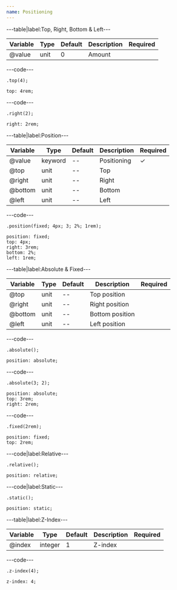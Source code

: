 ```yaml
---
name: Positioning
---
```


---table|label:Top, Right, Bottom &amp; Left---

| Variable | Type | Default | Description | Required |
| -------- | ---- | ------- | ----------- | -------- |
| @value   | unit | 0       | Amount      |          |

---code---

```less
.top(4);
```

```less
top: 4rem;
```

---code---

```less
.right(2);
```

```less
right: 2rem;
```

---table|label:Position---

| Variable | Type    | Default | Description | Required |
| -------- | ------- | ------- | ----------- | -------- |
| @value   | keyword | --      | Positioning | &#10003;        |
| @top     | unit    | --      | Top         |          |
| @right   | unit    | --      | Right       |          |
| @bottom  | unit    | --      | Bottom      |          |
| @left    | unit    | --      | Left        |          |

---code---

```less
.position(fixed; 4px; 3; 2%; 1rem);
```

```less
position: fixed;
top: 4px;
right: 3rem;
bottom: 2%;
left: 1rem;
```

---table|label:Absolute &amp; Fixed---

| Variable | Type | Default | Description     | Required |
| -------- | ---- | ------- | --------------- | -------- |
| @top     | unit | --      | Top position    |          |
| @right   | unit | --      | Right position  |          |
| @bottom  | unit | --      | Bottom position |          |
| @left    | unit | --      | Left position   |          |

---code---

```less
.absolute();
```

```less
position: absolute;
```

---code---

```less
.absolute(3; 2);
```

```less
position: absolute;
top: 3rem;
right: 2rem;
```

---code---

```less
.fixed(2rem);
```

```less
position: fixed;
top: 2rem;
```

---code|label:Relative---

```less
.relative();
```

```less
position: relative;
```

---code|label:Static---

```less
.static();
```

```less
position: static;
```

---table|label:Z-Index---

| Variable | Type    | Default | Description | Required |
| -------- | ------- | ------- | ----------- | -------- |
| @index   | integer | 1       | Z-index     |          |

---code---

```less
.z-index(4);
```

```less
z-index: 4;
```
